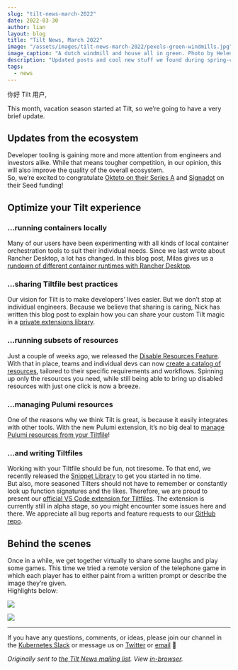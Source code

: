 ```yaml
---
slug: "tilt-news-march-2022"
date: 2022-03-30
author: lian
layout: blog
title: "Tilt News, March 2022"
image: "/assets/images/tilt-news-march-2022/pexels-green-windmills.jpg"
image_caption: "A dutch windmill and house all in green. Photo by Helena Jankovičová Kováčová from <a href='https://www.pexels.com/photo/a-green-windmill-near-the-house-6470648/'>Pexels</a>"
description: "Updated posts and cool new stuff we found during spring-cleaning 🌼"
tags:
  - news
---
```


你好 Tilt 用户,

This month, vacation season started at Tilt, so we’re going to have a very brief update.

## Updates from the ecosystem
Developer tooling is gaining more and more attention from engineers and investors alike. While that means tougher competition, in our opinion, this will also improve the quality of the overall ecosystem.  
So, we’re excited to congratulate [Okteto on their Series A](https://www.okteto.com/blog/a-15m-series-a-to-disrupt-modern-development/) and [Signadot](https://www.prnewswire.com/news-releases/y-combinator-alum-signadot-raises-4m-led-by-redpoint-ventures-to-reimagine-microservices-testing-on-kubernetes-301488164.html) on their Seed funding!

## Optimize your Tilt experience

### ...running containers locally
Many of our users have been experimenting with all kinds of local container orchestration tools to suit their individual needs. Since we last wrote about Rancher Desktop, a lot has changed. In this blog post, Milas gives us a [rundown of different container runtimes with Rancher Desktop](https://blog.tilt.dev/2022/03/04/rancher-desktop-container-runtimes.html).

### ...sharing Tiltfile best practices
Our vision for Tilt is to make developers’ lives easier. But we don’t stop at individual engineers. Because we believe that sharing is caring, Nick has written this blog post to explain how you can share your custom Tilt magic in a [private extensions library](https://blog.tilt.dev/2022/03/01/dev-env-libraries.html).

### ...running subsets of resources
Just a couple of weeks ago, we released the [Disable Resources Feature](https://docs.tilt.dev/disable_resources.html). With that in place, teams and individual devs can now [create a catalog of resources](https://blog.tilt.dev/2022/03/03/resource-catalog.html), tailored to their specific requirements and workflows. Spinning up only the resources you need, while still being able to bring up disabled resources with just one click is now a breeze.

### ...managing Pulumi resources
One of the reasons why we think Tilt is great, is because it easily integrates with other tools. With the new Pulumi extension, it’s no big deal to [manage Pulumi resources from your Tiltfile](https://blog.tilt.dev/2022/03/23/pulumi.html)!

### ...and writing Tiltfiles
Working with your Tiltfile should be fun, not tiresome. To that end, we recently released the [Snippet Library](https://docs.tilt.dev/snippets.html) to get you started in no time.  
But also, more seasoned Tilters should not have to remember or constantly look up function signatures and the likes. Therefore, we are proud to present our [official VS Code extension for Tiltfiles](https://marketplace.visualstudio.com/items?itemName=tilt-dev.Tiltfile).  The extension is currently still in alpha stage, so you might encounter some issues here and there. We appreciate all bug reports and feature requests to our [GitHub repo](https://github.com/tilt-dev/vscode-tilt).

## Behind the scenes

Once in a while, we get together virtually to share some laughs and play some games. This time we tried a remote version of the telephone game in which each player has to either paint from a written prompt or describe the image they’re given.  
Highlights below:

![](/assets/images/tilt-news-march-2022/album_2022-03-03_13-21-39.gif)


![](/assets/images/tilt-news-march-2022/album_2022-03-03_19-43-27.gif)

---

If you have any questions, comments, or ideas, please join our channel in the [Kubernetes Slack](https://slack.k8s.io/) or message us on [Twitter](https://twitter.com/tilt_dev) or [email](mailto:news@tilt.dev?subject=Tilt%20News%20March%202022) 👋


_Originally sent to [the Tilt News mailing
list](https://tilt.dev/subscribe). View
[in-browser](https://mailchi.mp/tilt.dev/tilt-news-march-2022)._
